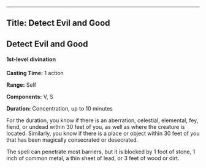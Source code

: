 -------------------------
Title: Detect Evil and Good
-------------------------

## Detect Evil and Good

#### 1st-level divination


**Casting Time:** 1 action 

**Range:** Self 

**Components:** V, S 

**Duration:** Concentration, up to 10 minutes


For the duration, you know if there is an aberration, celestial,
elemental, fey, fiend, or undead within 30 feet of you, as well as where
the creature is located. Similarly, you know if there is a place or
object within 30 feet of you that has been magically consecrated or
desecrated.

The spell can penetrate most barriers, but it is blocked by 1 foot of
stone, 1 inch of common metal, a thin sheet of lead, or 3 feet of wood
or dirt.

